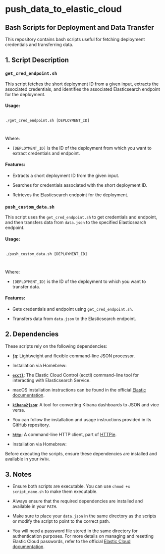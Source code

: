 # push_data_to_elastic_cloud

## Bash Scripts for Deployment and Data Transfer

  

This repository contains bash scripts useful for fetching deployment credentials and transferring data.

  

## 1\. Script Description

  

### `get_cred_endpoint.sh`

  

This script fetches the short deployment ID from a given input, extracts the associated credentials, and identifies the associated Elasticsearch endpoint for the deployment.

  

#### Usage:

  

```

./get_cred_endpoint.sh [DEPLOYMENT_ID]

  

```

  

Where:

  

-  `[DEPLOYMENT_ID]` is the ID of the deployment from which you want to extract credentials and endpoint.

  

#### Features:

  

- Extracts a short deployment ID from the given input.

- Searches for credentials associated with the short deployment ID.

- Retrieves the Elasticsearch endpoint for the deployment.

  

### `push_custom_data.sh`

  

This script uses the `get_cred_endpoint.sh` to get credentials and endpoint, and then transfers data from `data.json` to the specified Elasticsearch endpoint.

  

#### Usage:

  

```

./push_custom_data.sh [DEPLOYMENT_ID]

  

```

  

Where:

  

-  `[DEPLOYMENT_ID]` is the ID of the deployment to which you want to transfer data.

  

#### Features:

  

- Gets credentials and endpoint using `get_cred_endpoint.sh`.

- Transfers data from `data.json` to the Elasticsearch endpoint.

  

## 2\. Dependencies

  

These scripts rely on the following dependencies:

  

-  **[`jq`](https://stedolan.github.io/jq/)**: Lightweight and flexible command-line JSON processor.

- Installation via Homebrew:

-  **[`ecctl`](https://www.elastic.co/guide/en/ecctl/current/index.html)**: The Elastic Cloud Control (ecctl) command-line tool for interacting with Elasticsearch Service.

- macOS installation instructions can be found in the official [Elastic documentation](https://www.elastic.co/guide/en/ecctl/current/installation.html).

-  **[`kibana2json`](https://github.com/spinscale/kibana2json)**: A tool for converting Kibana dashboards to JSON and vice versa.

- You can follow the installation and usage instructions provided in its GitHub repository.

-  **[`http`](https://httpie.io/)**: A command-line HTTP client, part of [HTTPie](https://httpie.io/).

- Installation via Homebrew:

  

Before executing the scripts, ensure these dependencies are installed and available in your `PATH`.

  

## 3\. Notes

  

- Ensure both scripts are executable. You can use `chmod +x script_name.sh` to make them executable.

- Always ensure that the required dependencies are installed and available in your `PATH`.

- Make sure to place your `data.json` in the same directory as the scripts or modify the script to point to the correct path.

- You will need a password file stored in the same directory for authentication purposes. For more details on managing and resetting Elastic Cloud passwords, refer to the official [Elastic Cloud documentation](https://www.elastic.co/guide/en/cloud/current/ec-password-reset.html).
